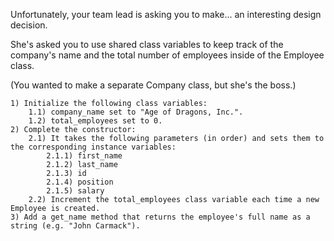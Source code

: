 Unfortunately, your team lead is asking you to make... an interesting design decision.

She's asked you to use shared class variables to keep track
of the company's name and the total number of employees inside of the Employee class.

(You wanted to make a separate Company class, but she's the boss.)

    1) Initialize the following class variables:
        1.1) company_name set to "Age of Dragons, Inc.".
        1.2) total_employees set to 0.
    2) Complete the constructor:
        2.1) It takes the following parameters (in order) and sets them to the corresponding instance variables:
            2.1.1) first_name
            2.1.2) last_name
            2.1.3) id
            2.1.4) position
            2.1.5) salary
        2.2) Increment the total_employees class variable each time a new Employee is created.
    3) Add a get_name method that returns the employee's full name as a string (e.g. "John Carmack").
